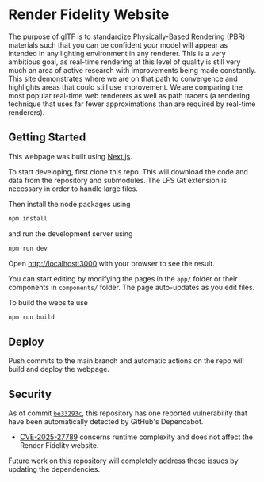 # Render Fidelity Website

The purpose of glTF is to standardize Physically-Based Rendering (PBR) materials such that you can be confident your model will appear as intended in any lighting environment in any renderer. This is a very ambitious goal, as real-time rendering at this level of quality is still very much an area of active research with improvements being made constantly. This site demonstrates where we are on that path to convergence and highlights areas that could still use improvement. We are comparing the most popular real-time web renderers as well as path tracers (a rendering technique that uses far fewer approximations than are required by real-time renderers).

## Getting Started

This webpage was built using [Next.js](https://nextjs.org).

To start developing, first clone this repo. This will download the code and data from the repository and submodules. The LFS Git extension is necessary in order to handle large files.

Then install the node packages using 
```bash 
npm install
``` 

and run the development server using 
```bash
npm run dev
```

Open [http://localhost:3000](http://localhost:3000) with your browser to see the result.

You can start editing by modifying the pages in the `app/` folder or their components in `components/` folder. The page auto-updates as you edit files.

To build the website use
```bash
npm run build
```

## Deploy

Push commits to the main branch and automatic actions on the repo will build and deploy the webpage.

## Security 

As of commit [`be33293c`](https://github.com/KhronosGroup/glTF-temp-RF/commit/be3329cf5b13349ca946c9fc60de98be4cd64e75), this repository has one reported vulnerability that have been automatically detected by GitHub's Dependabot. 

- [CVE-2025-27789](https://nvd.nist.gov/vuln/detail/CVE-2025-27789) concerns runtime complexity and does not affect the Render Fidelity website.

Future work on this repository will completely address these issues by updating the dependencies.

